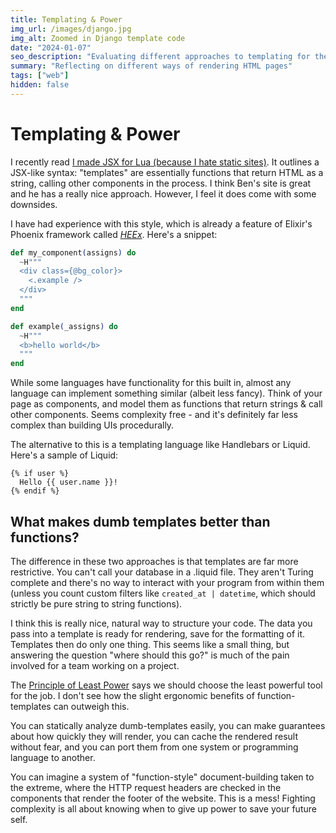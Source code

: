 ```yaml
---
title: Templating & Power
img_url: /images/django.jpg
img_alt: Zoomed in Django template code
date: "2024-01-07"
seo_description: "Evaluating different approaches to templating for the web"
summary: "Reflecting on different ways of rendering HTML pages"
tags: ["web"]
hidden: false
---
```


# Templating & Power

I recently read [I made JSX for Lua (because I hate static sites)](https://bvisness.me/luax/). It outlines a JSX-like syntax: "templates" are essentially functions that return HTML as a string, calling other components in the process. I think Ben's site is great and he has a really nice approach. However, I feel it does come with some downsides.

I have had experience with this style, which is already a feature of Elixir's Phoenix framework called _[HEEx](https://hexdocs.pm/phoenix_live_view/assigns-eex.html)_. Here's a snippet:

```elixir
def my_component(assigns) do
  ~H"""
  <div class={@bg_color}>
    <.example />
  </div>
  """
end

def example(_assigns) do
  ~H"""
  <b>hello world</b>
  """
end
```

While some languages have functionality for this built in, almost any language can implement something similar (albeit less fancy). Think of your page as components, and model them as functions that return strings & call other components. Seems complexity free - and it's definitely far less complex than building UIs procedurally.

The alternative to this is a templating language like Handlebars or Liquid. Here's a sample of Liquid:

```liquid
{% if user %}
  Hello {{ user.name }}!
{% endif %}
```

## What makes dumb templates better than functions?

The difference in these two approaches is that templates are far more restrictive. You can't call your database in a .liquid file. They aren't Turing complete and there's no way to interact with your program from within them (unless you count custom filters like `created_at | datetime`, which should strictly be pure string to string functions).

I think this is really nice, natural way to structure your code. The data you pass into a template is ready for rendering, save for the formatting of it. Templates then do only one thing. This seems like a small thing, but answering the question "where should this go?" is much of the pain involved for a team working on a project.

The [Principle of Least Power](https://www.w3.org/DesignIssues/Principles.html) says we should choose the least powerful tool for the job. I don't see how the slight ergonomic benefits of function-templates can outweigh this.

You can statically analyze dumb-templates easily, you can make guarantees about how quickly they will render, you can cache the rendered result without fear, and you can port them from one system or programming language to another.

You can imagine a system of "function-style" document-building taken to the extreme, where the HTTP request headers are checked in the components that render the footer of the website. This is a mess! Fighting complexity is all about knowing when to give up power to save your future self.
